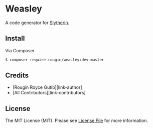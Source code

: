 # Weasley

A code generator for [Slytherin](https://github.com/rougin/slytherin).

## Install

Via Composer

``` bash
$ composer require rougin/weasley:dev-master
```

## Credits

- [Rougin Royce Gutib][link-author]
- [All Contributors][link-contributors]

## License

The MIT License (MIT). Please see [License File](LICENSE.md) for more information.